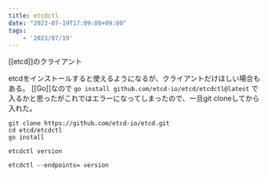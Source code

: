 ```yaml
---
title: etcdctl
date: "2023-07-19T17:09:00+09:00"
tags: 
    - '2023/07/19'
---
```


[[etcd]]のクライアント

etcdをインストールすると使えるようになるが、クライアントだけほしい場合もある。
[[Go]]なので `go install github.com/etcd-io/etcd/etcdctl@latest` で入るかと思ったがこれではエラーになってしまったので、一旦git cloneしてから入れた。

```shell
git clone https://github.com/etcd-io/etcd.git
cd etcd/etcdctl
go install

etcdctl version
```

```shell
etcdctl --endpoints= version
```
